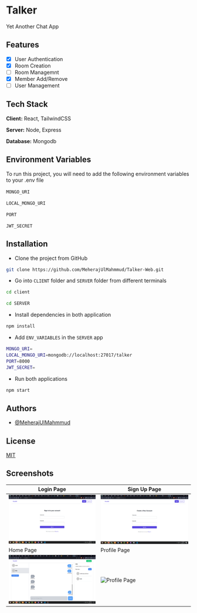 # Talker

Yet Another Chat App

## Features

-   [x] User Authentication
-   [x] Room Creation
-   [ ] Room Managemnt
-   [x] Member Add/Remove
-   [ ] User Management

## Tech Stack

**Client:** React, TailwindCSS

**Server:** Node, Express

**Database:** Mongodb

## Environment Variables

To run this project, you will need to add the following environment variables to your .env file

`MONGO_URI`

`LOCAL_MONGO_URI`

`PORT`

`JWT_SECRET`

## Installation

-   Clone the project from GitHub

```bash
git clone https://github.com/MeherajUlMahmmud/Talker-Web.git
```

-   Go into `CLIENT` folder and `SERVER` folder from different terminals

```bash
cd client
```

```bash
cd SERVER
```

-   Install dependencies in both application

```bash
npm install
```

-   Add `ENV_VARIABLES` in the `SERVER` app

```bash
MONGO_URI=
LOCAL_MONGO_URI=mongodb://localhost:27017/talker
PORT=8000
JWT_SECRET=
```

-   Run both applications

```bash
npm start
```

## Authors

-   [@MeherajUlMahmmud](https://www.github.com/MeherajUlMahmmud)

## License

[MIT](LICENSE)

## Screenshots

| Login Page                               | Sign Up Page                                           |
| ---------------------------------------- | ------------------------------------------------------ |
| ![Login Page](screenshots/LoginPage.png) | ![Sign Up Page Screenshot](screenshots/SignUpPage.png) |
| Home Page                                | Profile Page                                           |
| ![Home Page](screenshots/HomePage.png)   | ![Profile Page](screenshots/ProfilePage.png)           |

